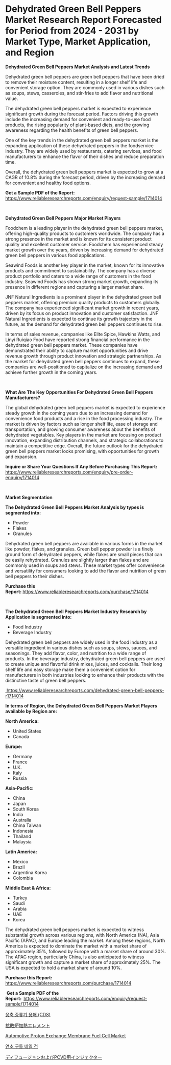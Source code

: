 <p><h1>Dehydrated Green Bell Peppers Market Research Report Forecasted for Period from 2024 -  2031 by Market Type, Market Application, and Region</h1></p><p><strong>Dehydrated Green Bell Peppers Market Analysis and Latest Trends</strong></p>
<p><p>Dehydrated green bell peppers are green bell peppers that have been dried to remove their moisture content, resulting in a longer shelf life and convenient storage option. They are commonly used in various dishes such as soups, stews, casseroles, and stir-fries to add flavor and nutritional value.</p><p>The dehydrated green bell peppers market is expected to experience significant growth during the forecast period. Factors driving this growth include the increasing demand for convenient and ready-to-use food products, the rising popularity of plant-based diets, and the growing awareness regarding the health benefits of green bell peppers.</p><p>One of the key trends in the dehydrated green bell peppers market is the expanding application of these dehydrated peppers in the foodservice industry. They are widely used by restaurants, catering services, and food manufacturers to enhance the flavor of their dishes and reduce preparation time.</p><p>Overall, the dehydrated green bell peppers market is expected to grow at a CAGR of 10.8% during the forecast period, driven by the increasing demand for convenient and healthy food options.</p></p>
<p><strong>Get a Sample PDF of the Report:&nbsp;</strong> <a href="https://www.reliableresearchreports.com/enquiry/request-sample/1714014">https://www.reliableresearchreports.com/enquiry/request-sample/1714014</a></p>
<p>&nbsp;</p>
<p><strong>Dehydrated Green Bell Peppers Major Market Players</strong></p>
<p><p>Foodchem is a leading player in the dehydrated green bell peppers market, offering high-quality products to customers worldwide. The company has a strong presence in the market and is known for its consistent product quality and excellent customer service. Foodchem has experienced steady market growth over the years, driven by increasing demand for dehydrated green bell peppers in various food applications.</p><p>Seawind Foods is another key player in the market, known for its innovative products and commitment to sustainability. The company has a diverse product portfolio and caters to a wide range of customers in the food industry. Seawind Foods has shown strong market growth, expanding its presence in different regions and capturing a larger market share.</p><p>JNF Natural Ingredients is a prominent player in the dehydrated green bell peppers market, offering premium quality products to customers globally. The company has experienced significant market growth in recent years, driven by its focus on product innovation and customer satisfaction. JNF Natural Ingredients is expected to continue its growth trajectory in the future, as the demand for dehydrated green bell peppers continues to rise.</p><p>In terms of sales revenue, companies like Elite Spice, Hawkins Watts, and Linyi Ruiqiao Food have reported strong financial performance in the dehydrated green bell peppers market. These companies have demonstrated their ability to capture market opportunities and drive revenue growth through product innovation and strategic partnerships. As the market for dehydrated green bell peppers continues to expand, these companies are well-positioned to capitalize on the increasing demand and achieve further growth in the coming years.</p></p>
<p>&nbsp;</p>
<p><strong>What Are The Key Opportunities For Dehydrated Green Bell Peppers Manufacturers?</strong></p>
<p><p>The global dehydrated green bell peppers market is expected to experience steady growth in the coming years due to an increasing demand for convenience food products and a rise in the food processing industry. The market is driven by factors such as longer shelf life, ease of storage and transportation, and growing consumer awareness about the benefits of dehydrated vegetables. Key players in the market are focusing on product innovation, expanding distribution channels, and strategic collaborations to maintain a competitive edge. Overall, the future outlook for the dehydrated green bell peppers market looks promising, with opportunities for growth and expansion.</p></p>
<p><strong>Inquire or Share Your Questions If Any Before Purchasing This Report:</strong> <a href="https://www.reliableresearchreports.com/enquiry/pre-order-enquiry/1714014">https://www.reliableresearchreports.com/enquiry/pre-order-enquiry/1714014</a></p>
<p>&nbsp;</p>
<p><strong>Market Segmentation</strong></p>
<p><strong>The Dehydrated Green Bell Peppers Market Analysis by types is segmented into:</strong></p>
<p><ul><li>Powder</li><li>Flakes</li><li>Granules</li></ul></p>
<p><p>Dehydrated green bell peppers are available in various forms in the market like powder, flakes, and granules. Green bell pepper powder is a finely ground form of dehydrated peppers, while flakes are small pieces that can be easily rehydrated. Granules are slightly larger than flakes and are commonly used in soups and stews. These market types offer convenience and versatility for consumers looking to add the flavor and nutrition of green bell peppers to their dishes.</p></p>
<p><strong>Purchase this Report:&nbsp;</strong><a href="https://www.reliableresearchreports.com/purchase/1714014">https://www.reliableresearchreports.com/purchase/1714014</a></p>
<p>&nbsp;</p>
<p><strong>The Dehydrated Green Bell Peppers Market Industry Research by Application is segmented into:</strong></p>
<p><ul><li>Food Industry</li><li>Beverage Industry</li></ul></p>
<p><p>Dehydrated green bell peppers are widely used in the food industry as a versatile ingredient in various dishes such as soups, stews, sauces, and seasonings. They add flavor, color, and nutrition to a wide range of products. In the beverage industry, dehydrated green bell peppers are used to create unique and flavorful drink mixes, juices, and cocktails. Their long shelf life and easy storage make them a convenient option for manufacturers in both industries looking to enhance their products with the distinctive taste of green bell peppers.</p></p>
<p><a href="https://www.reliableresearchreports.com/dehydrated-green-bell-peppers-r1714014">&nbsp;https://www.reliableresearchreports.com/dehydrated-green-bell-peppers-r1714014</a></p>
<p><strong>In terms of Region, the Dehydrated Green Bell Peppers Market Players available by Region are:</strong></p>
<p>
    <p> <strong> North America: </strong>
        <ul>
            <li>United States</li>
            <li>Canada</li>
        </ul>
        </p> 
    <p> <strong> Europe: </strong>
        <ul>
            <li>Germany</li>
            <li>France</li>
            <li>U.K.</li>
            <li>Italy</li>
            <li>Russia</li>
        </ul>
        </p> 
    <p> <strong> Asia-Pacific: </strong>
        <ul>
            <li>China</li>
            <li>Japan</li>
            <li>South Korea</li>
            <li>India</li>
            <li>Australia</li>
            <li>China Taiwan</li>
            <li>Indonesia</li>
            <li>Thailand</li>
            <li>Malaysia</li>
        </ul>
        </p> 
    <p> <strong> Latin America: </strong>
        <ul>
            <li>Mexico</li>
            <li>Brazil</li>
            <li>Argentina Korea</li>
            <li>Colombia</li>
        </ul>
        </p> 
    <p> <strong> Middle East & Africa: </strong>
        <ul>
            <li>Turkey</li>
            <li>Saudi</li>
            <li>Arabia</li>
            <li>UAE</li>
            <li>Korea</li>
        </ul>
    </p>
    </p>
<p><p>The dehydrated green bell peppers market is expected to witness substantial growth across various regions, with North America (NA), Asia Pacific (APAC), and Europe leading the market. Among these regions, North America is expected to dominate the market with a market share of approximately 35%, followed by Europe with a market share of around 30%. The APAC region, particularly China, is also anticipated to witness significant growth and capture a market share of approximately 25%. The USA is expected to hold a market share of around 10%.</p></p>
<p><strong>Purchase this Report: </strong><a href="https://www.reliableresearchreports.com/purchase/1714014">https://www.reliableresearchreports.com/purchase/1714014</a></p>
<p>&nbsp;<strong>Get a Sample PDF of the Report:&nbsp;&nbsp;</strong><a href="https://www.reliableresearchreports.com/enquiry/request-sample/1714014">https://www.reliableresearchreports.com/enquiry/request-sample/1714014</a></p>
<p><strong></strong></p>
<p><p><a href="https://github.com/garnett961902/Market-Research-Report-List-1/blob/main/9760750110779.md">응축 증류기 용해 (CDS)</a></p><p><a href="https://github.com/ihabdkwlxs948/Market-Research-Report-List-2/blob/main/3791394113256.md">拡散炉加熱エレメント</a></p><p><a href="https://github.com/marthawweekle/Market-Research-Report-List-1/blob/main/automotive-proton-exchange-membrane-fuel-cell-market.md">Automotive Proton Exchange Membrane Fuel Cell Market</a></p><p><a href="https://github.com/vskv4779xr1/Market-Research-Report-List-2/blob/main/7299084107659.md">연소 구동 네일 건</a></p><p><a href="https://github.com/DayanaRunolfsdottir/Market-Research-Report-List-1/blob/main/4615488113255.md">ディフュージョンおよびPCVD用インジェクター</a></p></p>